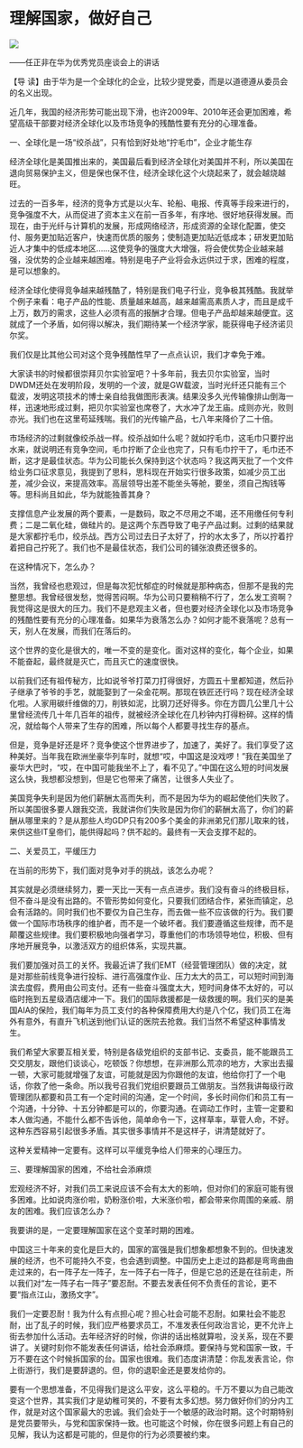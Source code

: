 # 理解国家，做好自己
<img class="pv" src="https://api.visitor.plantree.me/visitor-badge/pv?namespace=plantree.me&key=renzhengfei-speeches/理解国家做好自己.md">



——任正非在华为优秀党员座谈会上的讲话



【导  读】由于华为是一个全球化的企业，比较少提党委，而是以道德遵从委员会的名义出现。



近几年，我国的经济形势可能出现下滑，也许2009年、2010年还会更加困难，希望高级干部要对经济全球化以及市场竞争的残酷性要有充分的心理准备。

一、全球化是一场“绞杀战”，只有恰到好处地“拧毛巾”，企业才能生存

经济全球化是美国推出来的，美国最后看到经济全球化对美国并不利，所以美国在退向贸易保护主义，但是保也保不住，经济全球化这个火烧起来了，就会越烧越旺。

过去的一百多年，经济的竞争方式是以火车、轮船、电报、传真等手段来进行的，竞争强度不大，从而促进了资本主义在前一百多年，有序地、很好地获得发展。而现在，由于光纤与计算机的发展，形成网络经济，形成资源的全球化配置，使交付、服务更加贴近客户，快速而优质的服务；使制造更加贴近低成本；研发更加贴近人才集中的低成本地区……这使竞争的强度大大增强，将会使优势企业越来越强，没优势的企业越来越困难。特别是电子产业将会永远供过于求，困难的程度，是可以想象的。

经济全球化使得竞争越来越残酷了，特别是我们电子行业，竞争极其残酷。我就举个例子来看：电子产品的性能、质量越来越高，越来越需高素质人才，而且是成千上万，数万的需求，这些人必须有高的报酬才合理。但电子产品却越来越便宜。这就成了一个矛盾，如何得以解决，我们期待某一个经济学家，能获得电子经济诺贝尔奖。

我们仅是比其他公司对这个竞争残酷性早了一点点认识，我们才幸免于难。

大家读书的时候都很崇拜贝尔实验室吧？十多年前，我去贝尔实验室，当时DWDM还处在发明阶段，发明的一个波，就是GW载波，当时光纤还只能有三个载波，发明这项技术的博士亲自给我做图形表演。结果没多久光传输像排山倒海一样，迅速地形成过剩，把贝尔实验室也席卷了，大水冲了龙王庙。成则亦光，败则亦光。我们也在这里苟延残喘。我们的光传输产品，七八年来降价了二十倍。

市场经济的过剩就像绞杀战一样。绞杀战如什么呢？就如拧毛巾，这毛巾只要拧出水来，就说明还有竞争空间，毛巾拧断了企业也完了，只有毛巾拧干了，毛巾还不断，这才是最佳状态。华为公司能长久保持到这个状态吗？我这两天批了一个文件给业务口征求意见，我提到了思科，思科现在开始实行很多政策，如减少员工出差，减少会议，来提高效率。高层领导出差不能坐头等舱，要坐，须自己掏钱等等。思科尚且如此，华为就能独善其身？



支撑信息产业发展的两个要素，一是数码，取之不尽用之不竭，还不用缴任何专利费；二是二氧化硅，做硅片的。是这两个东西导致了电子产品过剩。过剩的结果就是大家都拧毛巾，绞杀战。西方公司过去日子太好了，拧的水太多了，所以拧着拧着把自己拧死了。我们也不是最佳状态，我们公司的铺张浪费还很多的。

在这种情况下，怎么办？

当然，我曾经也悲观过，但是每次犯忧郁症的时候就是那种病态，但那不是我的完整思想。我曾经很发愁，觉得苦闷啊。华为公司只要稍稍不行了，怎么发工资啊？我觉得这是很大的压力。我们不是悲观主义者，但也要对经济全球化以及市场竞争的残酷性要有充分的心理准备。如果华为衰落怎么办？如何才能不衰落呢？总有一天，别人在发展，而我们在落后的。

这个世界的变化是很大的，唯一不变的是变化。面对这样的变化，每个企业，如果不能奋起，最终就是灭亡，而且灭亡的速度很快。

以前我们还有祖传秘方，比如说爷爷打菜刀打得很好，方圆五十里都知道，然后孙子继承了爷爷的手艺，就能娶到了一朵金花啊。那现在铁匠还行吗？现在经济全球化啦。人家用碳纤维做的刀，削铁如泥，比钢刀还好得多。你在方圆几公里几十公里曾经流传几十年几百年的祖传，就被经济全球化在几秒钟内打得粉碎。这样的情况，就给每个人带来了生存的困难，所以每个人都要寻找生存的基点。

但是，竞争是好还是坏？竞争使这个世界进步了，加速了，美好了。我们享受了这种美好。当年我在欧洲坐豪华列车时，就想“哎，中国这是没戏啰！”我在美国坐了豪华大巴时，“哎，在中国可能我坐不上了，看不见了。”中国在这么短的时间发展这么快，我想都没想到，但是它也带来了痛苦，让很多人失业了。

美国竞争失利是因为他们薪酬太高而失利，而不是因为华为的崛起使他们失败了。所以美国很多要人跟我交流，我就讲你们失败是因为你们的薪酬太高了，你们的薪酬从哪里来的？是从那些人均GDP只有200多个美金的非洲弟兄们那儿取来的钱，来供这些IT皇帝们，能供得起吗？供不起的。最终有一天会支撑不起的。

二、关爱员工，平缓压力

在当前的形势下，我们面对竞争对手的挑战，该怎么办呢？

其实就是必须继续努力，要一天比一天有一点点进步。我们没有奋斗的终极目标，但不奋斗是没有出路的。不管形势如何变化，只要我们团结合作，紧张而镇定，总会有活路的。同时我们也不要仅为自己生存，而去做一些不应该做的行为。我们要做一个国际市场秩序的维护者，而不是一个破坏者。我们要遵循这些规律，而不是颠覆这些规律。我们要积极地向强者学习，尊重他们的市场领导地位，积极、但有序地开展竞争，以激活双方的组织体系，实现共赢。

我们要加强对员工的关怀。我最近讲了我们EMT（经营管理团队）做的决定，就是对那些前线竞争进行投标、进行高强度作业、压力太大的员工，可以短时间到海滨去度假，费用由公司支付。还有一些奋斗强度太大，短时间身体不太好的，可以临时拖到五星级酒店缓冲一下。我们的国际救援都是一级救援的啊。我们买的是美国AIA的保险，我们每年为员工支付的各种保障费用大约是八个亿，我们员工在海外有意外，有直升飞机送到他们认证的医院去抢救。我们当然不希望这种事情发生。

我们希望大家要互相关爱，特别是各级党组织的支部书记、支委员，能不能跟员工交交朋友，跟他们谈谈心，吃顿饭？你想想，在非洲那么荒凉的地方，大家出去撮一顿，大家可能就增强了友谊，可能就是因为你跟他的友谊，他给你打了一个电话，你救了他一条命。所以我号召我们党组织要跟员工做朋友。当然我讲每级行政管理团队都要和员工有一个定时间的沟通，定一个时间，多长时间你们和员工有一个沟通，十分钟、十五分钟都是可以的，你要沟通。在调动工作时，主管一定要和本人做沟通，不能什么都不告诉他，简单命令一下，这样草率，草菅人命，不好。这种东西容易引起很多矛盾。其实很多事情并不是这样子，讲清楚就好了。

这种关爱精神一定要有。这样可以平缓竞争给人们带来的心理压力。

三、要理解国家的困难，不给社会添麻烦

宏观经济不好，对我们员工来说应该不会有太大的影响，但对你们的家庭可能有很多困难。比如说肉涨价啦，奶粉涨价啦，大米涨价啦，都会带来你周围的亲戚、朋友的困难。我们应该怎么办？

我要讲的是，一定要理解国家在这个变革时期的困难。

中国这三十年来的变化是巨大的，国家的富强是我们想象都想象不到的。但快速发展的经济，也不可能持久不变，也会遇到调整。中国历史上走过的路都是弯弯曲曲走过来的，右一阵子左一阵子，左一阵子右一阵子，但是它总的还是在往前走，所以我们对“左一阵子右一阵子”要忍耐。不要去发表任何不负责任的言论，更不要“指点江山，激扬文字”。

我们一定要忍耐！我为什么有点担心呢？担心社会可能不忍耐。如果社会不能忍耐，出了乱子的时候，我们应严格要求员工，不准发表任何政治言论，更不允许上街去参加什么活动。去年经济好的时候，你讲的话出格就算啦，没关系，现在不要讲了。关键时刻你不能发表任何讲话，给社会添麻烦。要保持与党和国家一致，千万不要在这个时候拆国家的台。国家也很难。我们态度讲清楚：你乱发表言论，你上街游行，我们是要辞退的。但，你的退职金还是要发给你的。

要有一个思想准备，不见得我们是这么平安，这么平稳的。千万不要以为自己能改变这个世界，其实我们才是幼稚可笑的，不要有太多幻想。努力做好你们的分内工作，就是对这个国家最大的忠诚。我们会处于一个敏感的政治时期。这个时期特别是党员要带头，与党和国家保持一致。也可能这个时候，你在很多问题上有自己的见解，我认为这都是可能的，但是你的行为必须要被约束。
